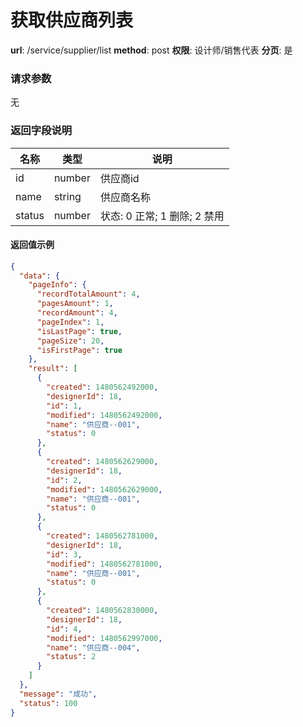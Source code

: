 
获取供应商列表
=======

**url**: /service/supplier/list
**method**: post
**权限**: 设计师/销售代表
**分页**: 是

### 请求参数

无

### 返回字段说明

|  名称  |  类型  |             说明             |
|--------|--------|------------------------------|
| id     | number | 供应商id                     |
| name   | string | 供应商名称                   |
| status | number | 状态: 0 正常; 1 删除; 2 禁用 |


#### 返回值示例

```json
{
  "data": {
    "pageInfo": {
      "recordTotalAmount": 4,
      "pagesAmount": 1,
      "recordAmount": 4,
      "pageIndex": 1,
      "isLastPage": true,
      "pageSize": 20,
      "isFirstPage": true
    },
    "result": [
      {
        "created": 1480562492000,
        "designerId": 18,
        "id": 1,
        "modified": 1480562492000,
        "name": "供应商--001",
        "status": 0
      },
      {
        "created": 1480562629000,
        "designerId": 18,
        "id": 2,
        "modified": 1480562629000,
        "name": "供应商--001",
        "status": 0
      },
      {
        "created": 1480562781000,
        "designerId": 18,
        "id": 3,
        "modified": 1480562781000,
        "name": "供应商--001",
        "status": 0
      },
      {
        "created": 1480562830000,
        "designerId": 18,
        "id": 4,
        "modified": 1480562997000,
        "name": "供应商--004",
        "status": 2
      }
    ]
  },
  "message": "成功",
  "status": 100
}
```
